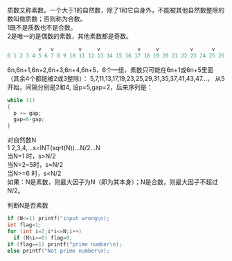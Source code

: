 质数又称素数。一个大于1的自然数，除了1和它自身外，不能被其他自然数整除的数叫做质数；否则称为合数。  
1既不是质数也不是合数。  
2是唯一的是偶数的素数，其他素数都是奇数。  
```c
          v   v        v     v            v     v          v      v           v    v           v     v           v     v  
0 1 2 3 4 5 6 7 8 9 10 11 12 13 14 15 16 17 18 19 20 21 22 23 24 25 26 27 28 29 30 31 32 33 34 35 36 37 38 39 40 41 42 43 44 45  
```
6n,6n+1,6n+2,6n+3,6n+4,6n+5，6个一组，素数只可能在6n+1或6n+5里面（其余4个都能被2或3整除）： 5,7,11,13,17,19,23,25,29,31,35,37,41,43,47...，
从5开始，间隔分别是2和4,
设p=5,gap=2，后来序列是：
``` c
while (1)
{
  p += gap;
  gap=6-gap;
}
```
对自然数N  
1 2,3,4,...s=INT(sqrt(N))...N/2...N  
当N=1  时，s>N/2  
当N=2~5时，s=N/2  
当N>=6 时，s<N/2  
如果：N是素数，则最大因子为N（即为其本身）；N是合数，则最大因子不超过N/2。  

判断N是否素数  
```c
if (N<=1) printf("input wrong\n); 
int flag=1;
for (int i=2;i*i<=N;i++)
  if (N%i==0) flag=0;
if (flag==1) printf("prime number\n);
else printf("Not prime number\n);
```
